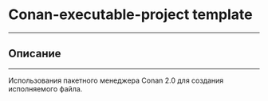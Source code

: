 # Conan-executable-project template
___
## Описание
___
Использования пакетного менеджера Conan 2.0 для создания исполняемого файла.
